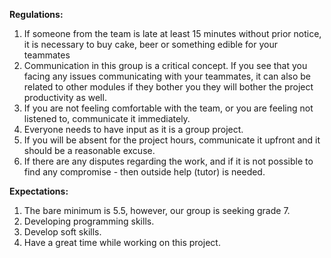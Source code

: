 <strong> Regulations:</strong>
<ol>

  <li> If someone from the team is late at least 15 minutes without prior notice, it is necessary to buy cake, beer or something edible for your teammates </li> 
  <li> Communication in this group is a critical concept. If you see that you facing any issues communicating with your teammates, it can also be related to other modules if they bother you they will bother the project productivity as well.</li>
  
  <li> If you are not feeling comfortable with the team, or you are feeling not listened to, communicate it immediately.</li>
  <li> Everyone needs to have input as it is a group project. </li>
  <li> If you will be absent for the project hours, communicate it upfront and it should be a reasonable excuse. </li>
  <li> If there are any disputes regarding the work, and if it is not possible to find any compromise - then outside help (tutor) is needed. </li>
  
</ol>

<strong> Expectations:</strong>
<ol>
  <li>The bare minimum is 5.5, however, our group is seeking grade 7. </li>
  <li> Developing programming skills. </li>
  <li>Develop soft skills.</li>
  <li>Have a great time while working on this project.</li>
</ol>
